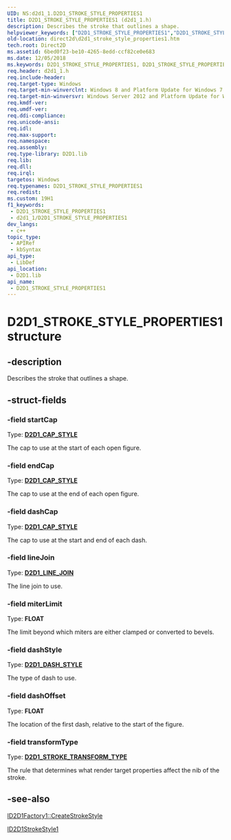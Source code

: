 ```yaml
---
UID: NS:d2d1_1.D2D1_STROKE_STYLE_PROPERTIES1
title: D2D1_STROKE_STYLE_PROPERTIES1 (d2d1_1.h)
description: Describes the stroke that outlines a shape.
helpviewer_keywords: ["D2D1_STROKE_STYLE_PROPERTIES1","D2D1_STROKE_STYLE_PROPERTIES1 structure [Direct2D]","PD2D1_STROKE_STYLE_PROPERTIES1","PD2D1_STROKE_STYLE_PROPERTIES1 structure pointer [Direct2D]","d2d1_1/D2D1_STROKE_STYLE_PROPERTIES1","d2d1_1/PD2D1_STROKE_STYLE_PROPERTIES1","direct2d.d2d1_stroke_style_properties1"]
old-location: direct2d\d2d1_stroke_style_properties1.htm
tech.root: Direct2D
ms.assetid: 6bed0f23-be10-4265-8edd-ccf82ce0e683
ms.date: 12/05/2018
ms.keywords: D2D1_STROKE_STYLE_PROPERTIES1, D2D1_STROKE_STYLE_PROPERTIES1 structure [Direct2D], PD2D1_STROKE_STYLE_PROPERTIES1, PD2D1_STROKE_STYLE_PROPERTIES1 structure pointer [Direct2D], d2d1_1/D2D1_STROKE_STYLE_PROPERTIES1, d2d1_1/PD2D1_STROKE_STYLE_PROPERTIES1, direct2d.d2d1_stroke_style_properties1
req.header: d2d1_1.h
req.include-header: 
req.target-type: Windows
req.target-min-winverclnt: Windows 8 and Platform Update for Windows 7 [desktop apps \| UWP apps]
req.target-min-winversvr: Windows Server 2012 and Platform Update for Windows Server 2008 R2 [desktop apps \| UWP apps]
req.kmdf-ver: 
req.umdf-ver: 
req.ddi-compliance: 
req.unicode-ansi: 
req.idl: 
req.max-support: 
req.namespace: 
req.assembly: 
req.type-library: D2D1.lib
req.lib: 
req.dll: 
req.irql: 
targetos: Windows
req.typenames: D2D1_STROKE_STYLE_PROPERTIES1
req.redist: 
ms.custom: 19H1
f1_keywords:
 - D2D1_STROKE_STYLE_PROPERTIES1
 - d2d1_1/D2D1_STROKE_STYLE_PROPERTIES1
dev_langs:
 - c++
topic_type:
 - APIRef
 - kbSyntax
api_type:
 - LibDef
api_location:
 - D2D1.lib
api_name:
 - D2D1_STROKE_STYLE_PROPERTIES1
---
```


# D2D1_STROKE_STYLE_PROPERTIES1 structure


## -description

Describes the stroke that outlines a shape.

## -struct-fields

### -field startCap

Type: <b><a href="/windows/desktop/api/d2d1/ne-d2d1-d2d1_cap_style">D2D1_CAP_STYLE</a></b>

The cap to use at the start of each open figure.

### -field endCap

Type: <b><a href="/windows/desktop/api/d2d1/ne-d2d1-d2d1_cap_style">D2D1_CAP_STYLE</a></b>

The cap to use at the end of each open figure.

### -field dashCap

Type: <b><a href="/windows/desktop/api/d2d1/ne-d2d1-d2d1_cap_style">D2D1_CAP_STYLE</a></b>

The cap to use at the start and end of each dash.

### -field lineJoin

Type: <b><a href="/windows/desktop/api/d2d1/ne-d2d1-d2d1_line_join">D2D1_LINE_JOIN</a></b>

The line join to use.

### -field miterLimit

Type: <b>FLOAT</b>

The limit beyond which miters are either clamped or converted to bevels.

### -field dashStyle

Type: <b><a href="/windows/desktop/api/d2d1/ne-d2d1-d2d1_dash_style">D2D1_DASH_STYLE</a></b>

The type of dash to use.

### -field dashOffset

Type: <b>FLOAT</b>

The location of the first dash, relative to the start of the figure.

### -field transformType

Type: <b><a href="/windows/desktop/api/d2d1_1/ne-d2d1_1-d2d1_stroke_transform_type">D2D1_STROKE_TRANSFORM_TYPE</a></b>

The rule that determines what render target properties affect the nib of the stroke.

## -see-also

<a href="/windows/desktop/api/d2d1_1/nf-d2d1_1-id2d1factory1-createstrokestyle(constd2d1_stroke_style_properties1_constfloat_uint32_id2d1strokestyle1)">ID2D1Factory1::CreateStrokeStyle</a>



<a href="/windows/desktop/api/d2d1_1/nn-d2d1_1-id2d1strokestyle1">ID2D1StrokeStyle1</a>
